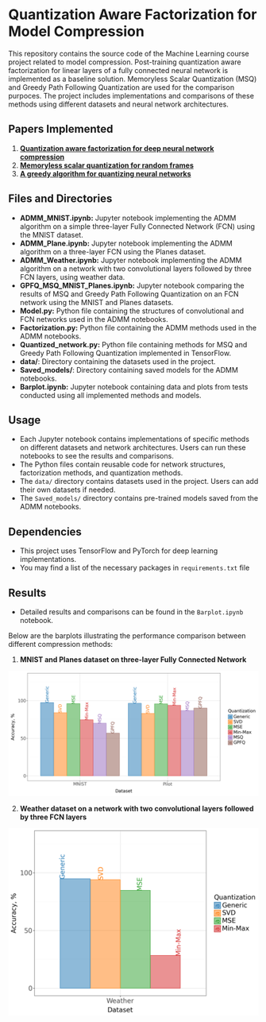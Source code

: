 # Quantization Aware Factorization for Model Compression

This repository contains the source code of the Machine Learning course project related to model compression. Post-training quantization aware factorization for linear layers of a fully connected neural network is implemented as a baseline solution. Memoryless Scalar Quantization (MSQ) and Greedy Path Following Quantization are used for the comparison purpoces. The project includes implementations and comparisons of these methods using different datasets and neural network architectures.

## Papers Implemented
1. **[Quantization aware factorization for deep neural network compression](https://arxiv.org/abs/2308.04595)**
2. **[Memoryless scalar quantization for random frames](https://arxiv.org/abs/1804.02839)**
3. **[A greedy algorithm for quantizing neural networks](https://arxiv.org/abs/2010.15979)**

## Files and Directories

- **ADMM_MNIST.ipynb:** Jupyter notebook implementing the ADMM algorithm on a simple three-layer Fully Connected Network (FCN) using the MNIST dataset.
- **ADMM_Plane.ipynb:** Jupyter notebook implementing the ADMM algorithm on a three-layer FCN using the Planes dataset.
- **ADMM_Weather.ipynb:** Jupyter notebook implementing the ADMM algorithm on a network with two convolutional layers followed by three FCN layers, using weather data.
- **GPFQ_MSQ_MNIST_Planes.ipynb:** Jupyter notebook comparing the results of MSQ and Greedy Path Following Quantization on an FCN network using the MNIST and Planes datasets.
- **Model.py:** Python file containing the structures of convolutional and FCN networks used in the ADMM notebooks.
- **Factorization.py:** Python file containing the ADMM methods used in the ADMM notebooks.
- **Quantized_network.py:** Python file containing methods for MSQ and Greedy Path Following Quantization implemented in TensorFlow.
- **data/**: Directory containing the datasets used in the project.
- **Saved_models/**: Directory containing saved models for the ADMM notebooks.
- **Barplot.ipynb:** Jupyter notebook containing data and plots from tests conducted using all implemented methods and models.

## Usage
- Each Jupyter notebook contains implementations of specific methods on different datasets and network architectures. Users can run these notebooks to see the results and comparisons.
- The Python files contain reusable code for network structures, factorization methods, and quantization methods.
- The `data/` directory contains datasets used in the project. Users can add their own datasets if needed.
- The `Saved_models/` directory contains pre-trained models saved from the ADMM notebooks.

## Dependencies
- This project uses TensorFlow and PyTorch for deep learning implementations.
- You may find a list of the necessary packages in `requirements.txt` file

## Results
- Detailed results and comparisons can be found in the `Barplot.ipynb` notebook.

Below are the barplots illustrating the performance comparison between different compression methods:

1. **MNIST and Planes dataset on three-layer Fully Connected Network**

<p align="center"><img src="pics/mnist_planes.png" width="600">

2. **Weather dataset on a network with two convolutional layers followed by three FCN layers**

<p align="center"><img src="pics/weather.png" width="600">
